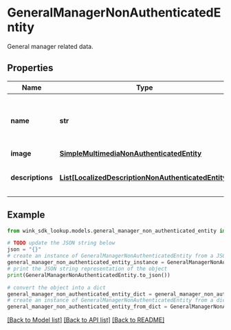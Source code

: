 # GeneralManagerNonAuthenticatedEntity

General manager related data.

## Properties

Name | Type | Description | Notes
------------ | ------------- | ------------- | -------------
**name** | **str** | Name of GM currently managing the property. | 
**image** | [**SimpleMultimediaNonAuthenticatedEntity**](SimpleMultimediaNonAuthenticatedEntity.md) |  | [optional] 
**descriptions** | [**List[LocalizedDescriptionNonAuthenticatedEntity]**](LocalizedDescriptionNonAuthenticatedEntity.md) | Localized welcome message from GM. | [optional] 

## Example

```python
from wink_sdk_lookup.models.general_manager_non_authenticated_entity import GeneralManagerNonAuthenticatedEntity

# TODO update the JSON string below
json = "{}"
# create an instance of GeneralManagerNonAuthenticatedEntity from a JSON string
general_manager_non_authenticated_entity_instance = GeneralManagerNonAuthenticatedEntity.from_json(json)
# print the JSON string representation of the object
print(GeneralManagerNonAuthenticatedEntity.to_json())

# convert the object into a dict
general_manager_non_authenticated_entity_dict = general_manager_non_authenticated_entity_instance.to_dict()
# create an instance of GeneralManagerNonAuthenticatedEntity from a dict
general_manager_non_authenticated_entity_from_dict = GeneralManagerNonAuthenticatedEntity.from_dict(general_manager_non_authenticated_entity_dict)
```
[[Back to Model list]](../README.md#documentation-for-models) [[Back to API list]](../README.md#documentation-for-api-endpoints) [[Back to README]](../README.md)


